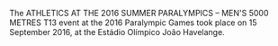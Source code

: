 The ATHLETICS AT THE 2016 SUMMER PARALYMPICS – MEN'S 5000 METRES T13 event at the 2016 Paralympic Games took place on 15 September 2016, at the Estádio Olímpico João Havelange.
